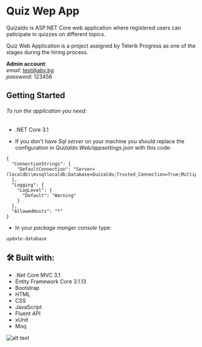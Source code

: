 # Quiz Wep App

Quizaldo is ASP.NET Core web application where registered users can paticipate in quizzes on different topics.

Quiz Web Application is a project assigned by Telerik Progress as one of the stages during the hiring process.

**Admin account**: </br>
 *email*: test@abv.bg <br>  *password*: 123456
## Getting Started

###### To run the application you need:
- .NET Core 3.1 

- If you don't have *Sql server* on your machine you should replace the configuration in *Quizaldo.Web/appsettings.json* with this code:
```
{
  "ConnectionStrings": {
    "DefaultConnection": "Server=(localdb)\mssqllocaldb;Database=Quizaldo;Trusted_Connection=True;MultipleActiveResultSets=true"
  },
  "Logging": {
    "LogLevel": {
      "Default": "Warning"
    }
  },
  "AllowedHosts": "*"
}
```
- In your *package manger console* type: 

```
update-database
```

## 🛠 Built with:
* .Net Core MVC 3.1
* Entity Framework Core 3.1.13
* Bootstrap
* HTML
* CSS
* JavaScript
* Fluent API
* xUnit
* Moq


![alt text](https://i.imgur.com/ZcwjPdC.png)

